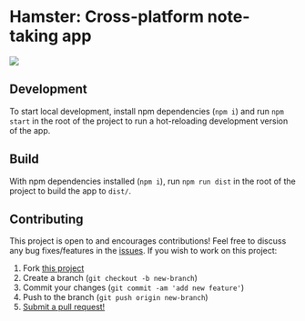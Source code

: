 # Hamster: Cross-platform note-taking app

![](https://user-images.githubusercontent.com/38357771/80300833-c6c4a480-8754-11ea-86a5-8ae1424cb6b8.png)

## Development

To start local development, install npm dependencies (`npm i`) and run `npm start` in the root of the project to run a hot-reloading development version of the app.

## Build

With npm dependencies installed (`npm i`), run `npm run dist` in the root of the project to build the app to `dist/`.

## Contributing

This project is open to and encourages contributions! Feel free to discuss any bug fixes/features in the [issues](https://github.com/shwilliam/hamster/issues). If you wish to work on this project:

1. Fork [this project](https://github.com/shwilliam/hamster)
2. Create a branch (`git checkout -b new-branch`)
3. Commit your changes (`git commit -am 'add new feature'`)
4. Push to the branch (`git push origin new-branch`)
5. [Submit a pull request!](https://github.com/shwilliam/hamster/pull/new/master)
